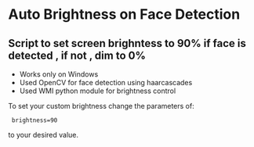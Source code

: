 # Auto Brightness on Face Detection
## Script to set screen brighntess to 90% if face is detected , if not , dim to 0%
- Works only on Windows
- Used OpenCV for face detection using haarcascades
- Used WMI python module for brightness control

To set your custom brightness change the parameters of:
```
 brightness=90
 ```
 to your desired value.




